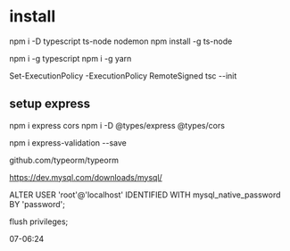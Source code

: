 # install

npm i -D typescript ts-node nodemon
npm install -g ts-node

npm i -g typescript
npm i -g yarn

Set-ExecutionPolicy -ExecutionPolicy RemoteSigned
tsc --init

## setup express

npm i express cors
npm i -D @types/express @types/cors

npm i express-validation --save

github.com/typeorm/typeorm

https://dev.mysql.com/downloads/mysql/

ALTER USER 'root'@'localhost' IDENTIFIED WITH mysql_native_password BY 'password';

flush privileges;

07-06:24